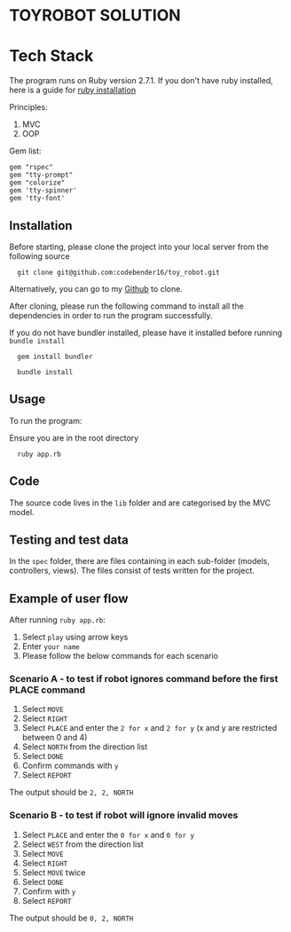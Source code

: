 # TOYROBOT SOLUTION 

# Tech Stack

The program runs on Ruby version 2.7.1. If you don't have ruby installed, here is a guide for [ruby installation](https://www.ruby-lang.org/en/documentation/installation/)

Principles:
1. MVC
2. OOP

Gem list:

```
gem "rspec"
gem "tty-prompt"
gem "colorize"
gem 'tty-spinner'
gem 'tty-font'
```

## Installation

Before starting, please clone the project into your local server from the following source

```
  git clone git@github.com:codebender16/toy_robot.git
```

Alternatively, you can go to my [Github](https://github.com/codebender16/toy_robot) to clone.

After cloning, please run the following command to install all the dependencies in order to run the program successfully.

If you do not have bundler installed, please have it installed before running `bundle install`

```
  gem install bundler
```

```
  bundle install
```

## Usage 

To run the program:

Ensure you are in the root directory
  
```
  ruby app.rb
```

## Code

The source code lives in the `lib` folder and are categorised by the MVC model.  

## Testing and test data

In the `spec` folder, there are files containing in each sub-folder (models, controllers, views). The files consist of tests written for the project.

## Example of user flow

After running `ruby app.rb`:

1. Select `play` using arrow keys
2. Enter `your name`
3. Please follow the below commands for each scenario

### Scenario A - to test if robot ignores command before the first PLACE command

1. Select `MOVE`
2. Select `RIGHT`
3. Select `PLACE` and enter the `2 for x` and `2 for y` (x and y are restricted between 0 and 4)
4. Select `NORTH` from the direction list
5. Select `DONE`
6. Confirm commands with `y`
7. Select `REPORT`

The output should be `2, 2, NORTH`


### Scenario B - to test if robot will ignore invalid moves

1. Select `PLACE` and enter the `0 for x` and `0 for y`
2. Select `WEST` from the direction list
3. Select `MOVE` 
4. Select `RIGHT`
5. Select `MOVE` twice
6. Select `DONE`
7. Confirm with `y`
8. Select `REPORT`

The output should be `0, 2, NORTH`

